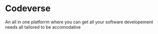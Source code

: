 # Codeverse
An all in one platforrm where you can get all your software developement needs all tailored to be accomodative
